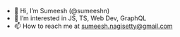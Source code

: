 - 👋 Hi, I’m Sumeesh (@sumeeshn)
- 👀 I’m interested in JS, TS, Web Dev, GraphQL
- 📫 How to reach me at sumeesh.nagisetty@gmail.com

<!---
sumeeshn/sumeeshn is a ✨ special ✨ repository because its `README.md` (this file) appears on your GitHub profile.
You can click the Preview link to take a look at your changes.
--->

